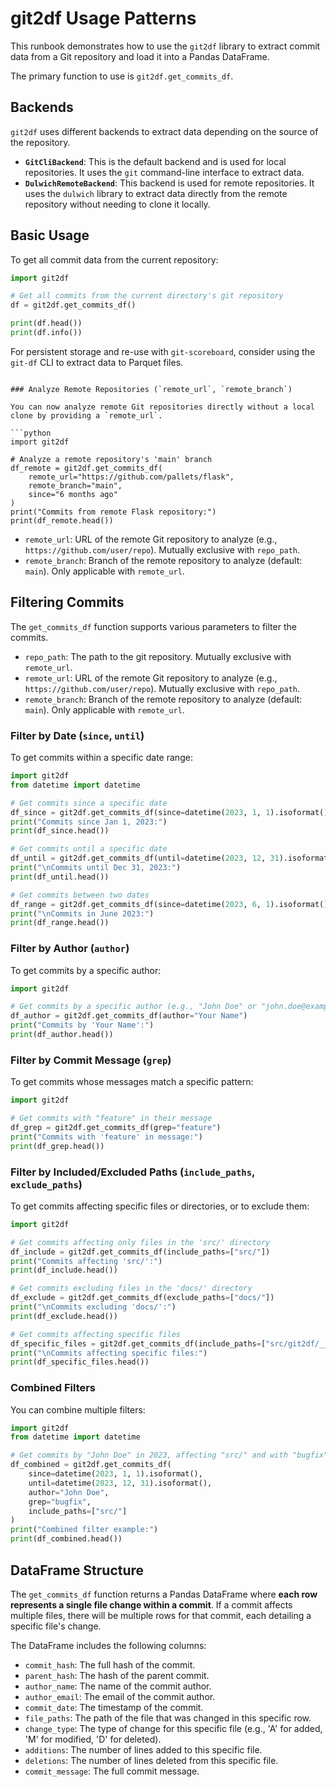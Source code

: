 # git2df Usage Patterns

This runbook demonstrates how to use the `git2df` library to extract commit data from a Git repository and load it into a Pandas DataFrame.

The primary function to use is `git2df.get_commits_df`.

## Backends

`git2df` uses different backends to extract data depending on the source of the repository.

*   **`GitCliBackend`**: This is the default backend and is used for local repositories. It uses the `git` command-line interface to extract data.
*   **`DulwichRemoteBackend`**: This backend is used for remote repositories. It uses the `dulwich` library to extract data directly from the remote repository without needing to clone it locally.

## Basic Usage

To get all commit data from the current repository:

```python
import git2df

# Get all commits from the current directory's git repository
df = git2df.get_commits_df()

print(df.head())
print(df.info())
```

For persistent storage and re-use with `git-scoreboard`, consider using the `git-df` CLI to extract data to Parquet files.
```

### Analyze Remote Repositories (`remote_url`, `remote_branch`)

You can now analyze remote Git repositories directly without a local clone by providing a `remote_url`.

```python
import git2df

# Analyze a remote repository's 'main' branch
df_remote = git2df.get_commits_df(
    remote_url="https://github.com/pallets/flask",
    remote_branch="main",
    since="6 months ago"
)
print("Commits from remote Flask repository:")
print(df_remote.head())
```

*   `remote_url`: URL of the remote Git repository to analyze (e.g., `https://github.com/user/repo`). Mutually exclusive with `repo_path`.
*   `remote_branch`: Branch of the remote repository to analyze (default: `main`). Only applicable with `remote_url`.

## Filtering Commits

The `get_commits_df` function supports various parameters to filter the commits.

*   `repo_path`: The path to the git repository. Mutually exclusive with `remote_url`.
*   `remote_url`: URL of the remote Git repository to analyze (e.g., `https://github.com/user/repo`). Mutually exclusive with `repo_path`.
*   `remote_branch`: Branch of the remote repository to analyze (default: `main`). Only applicable with `remote_url`.

### Filter by Date (`since`, `until`)

To get commits within a specific date range:

```python
import git2df
from datetime import datetime

# Get commits since a specific date
df_since = git2df.get_commits_df(since=datetime(2023, 1, 1).isoformat())
print("Commits since Jan 1, 2023:")
print(df_since.head())

# Get commits until a specific date
df_until = git2df.get_commits_df(until=datetime(2023, 12, 31).isoformat())
print("\nCommits until Dec 31, 2023:")
print(df_until.head())

# Get commits between two dates
df_range = git2df.get_commits_df(since=datetime(2023, 6, 1).isoformat(), until=datetime(2023, 6, 30).isoformat())
print("\nCommits in June 2023:")
print(df_range.head())
```

### Filter by Author (`author`)

To get commits by a specific author:

```python
import git2df

# Get commits by a specific author (e.g., "John Doe" or "john.doe@example.com")
df_author = git2df.get_commits_df(author="Your Name")
print("Commits by 'Your Name':")
print(df_author.head())
```

### Filter by Commit Message (`grep`)

To get commits whose messages match a specific pattern:

```python
import git2df

# Get commits with "feature" in their message
df_grep = git2df.get_commits_df(grep="feature")
print("Commits with 'feature' in message:")
print(df_grep.head())
```

### Filter by Included/Excluded Paths (`include_paths`, `exclude_paths`)

To get commits affecting specific files or directories, or to exclude them:

```python
import git2df

# Get commits affecting only files in the 'src/' directory
df_include = git2df.get_commits_df(include_paths=["src/"])
print("Commits affecting 'src/':")
print(df_include.head())

# Get commits excluding files in the 'docs/' directory
df_exclude = git2df.get_commits_df(exclude_paths=["docs/"])
print("\nCommits excluding 'docs/':")
print(df_exclude.head())

# Get commits affecting specific files
df_specific_files = git2df.get_commits_df(include_paths=["src/git2df/__init__.py", "src/git2df/backends.py"])
print("\nCommits affecting specific files:")
print(df_specific_files.head())
```

### Combined Filters

You can combine multiple filters:

```python
import git2df
from datetime import datetime

# Get commits by "John Doe" in 2023, affecting "src/" and with "bugfix" in message
df_combined = git2df.get_commits_df(
    since=datetime(2023, 1, 1).isoformat(),
    until=datetime(2023, 12, 31).isoformat(),
    author="John Doe",
    grep="bugfix",
    include_paths=["src/"]
)
print("Combined filter example:")
print(df_combined.head())
```

## DataFrame Structure

The `get_commits_df` function returns a Pandas DataFrame where **each row represents a single file change within a commit**. If a commit affects multiple files, there will be multiple rows for that commit, each detailing a specific file's change.

The DataFrame includes the following columns:

*   `commit_hash`: The full hash of the commit.
*   `parent_hash`: The hash of the parent commit.
*   `author_name`: The name of the commit author.
*   `author_email`: The email of the commit author.
*   `commit_date`: The timestamp of the commit.
*   `file_paths`: The path of the file that was changed in this specific row.
*   `change_type`: The type of change for this specific file (e.g., 'A' for added, 'M' for modified, 'D' for deleted).
*   `additions`: The number of lines added to this specific file.
*   `deletions`: The number of lines deleted from this specific file.
*   `commit_message`: The full commit message.


